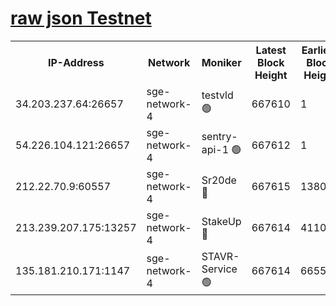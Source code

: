 
[raw json Testnet](https://rpc-check.sget.stavr.tech/sget/rpc-sget-result.json)
=


<table><tr><th>IP-Address</th><th>Network</th><th>Moniker</th><th>Latest Block Height</th><th>Earliest Block Height</th><th>Catching Up</th><th>Tx Index</th><th>Voting Power</th><th>Scan Time</th></tr><tr><td>34.203.237.64:26657</td><td>sge-network-4</td><td>testvld 🟢</td><td>667610</td><td>1</td><td>False</td><td>on</td><td>0</td><td>2023-12-16T09:07:19.503541606UTC</td></tr><tr><td>54.226.104.121:26657</td><td>sge-network-4</td><td>sentry-api-1 🟢</td><td>667612</td><td>1</td><td>False</td><td>on</td><td>0</td><td>2023-12-16T09:07:32.526212096UTC</td></tr><tr><td>212.22.70.9:60557</td><td>sge-network-4</td><td>Sr20de 🔴</td><td>667615</td><td>138001</td><td>False</td><td>on</td><td>99</td><td>2023-12-16T09:07:50.023121345UTC</td></tr><tr><td>213.239.207.175:13257</td><td>sge-network-4</td><td>StakeUp 🔴</td><td>667614</td><td>411001</td><td>False</td><td>off</td><td>100</td><td>2023-12-16T09:07:41.002125626UTC</td></tr><tr><td>135.181.210.171:1147</td><td>sge-network-4</td><td>STAVR-Service 🟢</td><td>667614</td><td>665501</td><td>False</td><td>on</td><td>0</td><td>2023-12-16T09:07:41.328811290UTC</td></tr></table>
